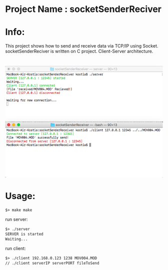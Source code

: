 # Project Name : socketSenderReciver

# Info:
This project shows how to send and receive data via TCP/IP using Socket.
socketSenderReciver is written on C project.
Client-Server architecture.

#
![servClient](/servClient.png?raw=true "servClient")

# Usage:
```
$> make make
```
run server:
```
$> ./server
SERVER is started
Waiting...
```
run client:
```
$> ./client 192.168.0.123 1238 MOV004.MOD
// ./client serverIP serverPORT fileToSend

```
